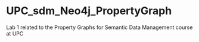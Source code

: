 # UPC_sdm_Neo4j_PropertyGraph
Lab 1 related to the Property Graphs for Semantic Data Management course at UPC
